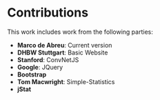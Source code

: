 # Contributions

This work includes work from the following parties:

- **Marco de Abreu**: Current version
- **DHBW Stuttgart**: Basic Website
- **Stanford**: ConvNetJS
- **Google**: JQuery
- **Bootstrap**
- **Tom Macwright**: Simple-Statistics
- **jStat**
